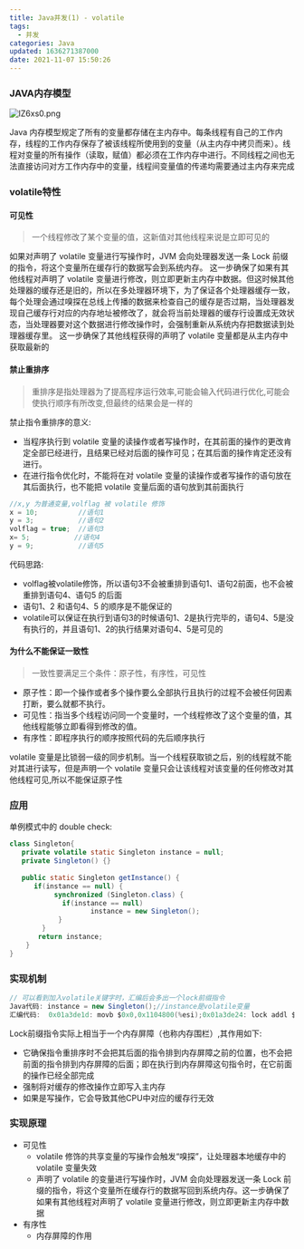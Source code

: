 ```yaml
---
title: Java并发(1) - volatile
tags:
  - 并发
categories: Java
updated: 1636271387000
date: 2021-11-07 15:50:26
---
```


### JAVA内存模型

![IZ6xs0.png](https://z3.ax1x.com/2021/11/04/IZ6xs0.png)

Java 内存模型规定了所有的变量都存储在主内存中。每条线程有自己的工作内存，线程的工作内存保存了被该线程所使用到的变量（从主内存中拷贝而来）。线程对变量的所有操作（读取，赋值）都必须在工作内存中进行。不同线程之间也无法直接访问对方工作内存中的变量，线程间变量值的传递均需要通过主内存来完成
<!-- more -->

### volatile特性


#### 可见性

> 一个线程修改了某个变量的值，这新值对其他线程来说是立即可见的

如果对声明了 volatile 变量进行写操作时，JVM 会向处理器发送一条 Lock 前缀的指令，将这个变量所在缓存行的数据写会到系统内存。 这一步确保了如果有其他线程对声明了 volatile 变量进行修改，则立即更新主内存中数据。但这时候其他处理器的缓存还是旧的，所以在多处理器环境下，为了保证各个处理器缓存一致，每个处理会通过嗅探在总线上传播的数据来检查自己的缓存是否过期，当处理器发现自己缓存行对应的内存地址被修改了，就会将当前处理器的缓存行设置成无效状态，当处理器要对这个数据进行修改操作时，会强制重新从系统内存把数据读到处理器缓存里。 这一步确保了其他线程获得的声明了 volatile 变量都是从主内存中获取最新的


#### 禁止重排序

> 重排序是指处理器为了提高程序运行效率,可能会输入代码进行优化,可能会使执行顺序有所改变,但最终的结果会是一样的

禁止指令重排序的意义:
- 当程序执行到 volatile 变量的读操作或者写操作时，在其前面的操作的更改肯定全部已经进行，且结果已经对后面的操作可见；在其后面的操作肯定还没有进行。
- 在进行指令优化时，不能将在对 volatile 变量的读操作或者写操作的语句放在其后面执行，也不能把 volatile 变量后面的语句放到其前面执行

```java
//x,y 为普通变量,volflag 被 volatile 修饰
x = 10;          //语句1
y = 3;           //语句2
volflag = true;  //语句3
x= 5;           //语句4
y = 9;           //语句5
```

代码思路:
- volflag被volatile修饰，所以语句3不会被重排到语句1、语句2前面，也不会被重排到语句4、语句5 的后面
- 语句1、2 和语句4、5 的顺序是不能保证的
- volatile可以保证在执行到语句3的时候语句1、2是执行完毕的，语句4、5是没有执行的，并且语句1、2的执行结果对语句4、5是可见的


#### 为什么不能保证一致性

> 一致性要满足三个条件：原子性，有序性，可见性

-   原子性：即一个操作或者多个操作要么全部执行且执行的过程不会被任何因素打断，要么就都不执行。
-   可见性：指当多个线程访问同一个变量时，一个线程修改了这个变量的值，其他线程能够立即看得到修改的值。
-   有序性：即程序执行的顺序按照代码的先后顺序执行

volatile 变量是比锁弱一级的同步机制。当一个线程获取锁之后，别的线程就不能对其进行读写，但是声明一个 volatile 变量只会让该线程对该变量的任何修改对其他线程可见,所以不能保证原子性


### 应用

单例模式中的 double check:
```java
class Singleton{    
   private volatile static Singleton instance = null;    
   private Singleton() {} 
      
   public static Singleton getInstance() {        
      if(instance == null) {            
           synchronized (Singleton.class) {                
             if(instance == null)
                    instance = new Singleton();
            }
        }        
       return instance;
    }
}
```

### 实现机制

```java
// 可以看到加入volatile关键字时，汇编后会多出一个lock前缀指令
Java代码: instance = new Singleton();//instance是volatile变量
汇编代码:  0x01a3de1d: movb $0x0,0x1104800(%esi);0x01a3de24: lock addl $0x0,(%esp);
```

Lock前缀指令实际上相当于一个内存屏障（也称内存围栏）,其作用如下:
- 它确保指令重排序时不会把其后面的指令排到内存屏障之前的位置，也不会把前面的指令排到内存屏障的后面；即在执行到内存屏障这句指令时，在它前面的操作已经全部完成
- 强制将对缓存的修改操作立即写入主内存
- 如果是写操作，它会导致其他CPU中对应的缓存行无效


### 实现原理

- 可见性
	- volatile 修饰的共享变量的写操作会触发“嗅探”，让处理器本地缓存中的 volatile 变量失效
	- 声明了 volatile 的变量进行写操作时，JVM 会向处理器发送一条 Lock 前缀的指令，将这个变量所在缓存行的数据写回到系统内存。这一步确保了如果有其他线程对声明了 volatile 变量进行修改，则立即更新主内存中数据
- 有序性
	- 内存屏障的作用